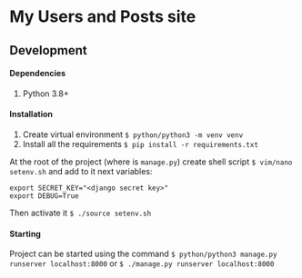 # My Users and Posts site

## Development

#### Dependencies
1. Python 3.8+

#### Installation
1. Create virtual environment `$ python/python3 -m venv venv`
2. Install all the requirements `$ pip install -r requirements.txt`

At the root of the project (where is `manage.py`) create shell script `$ vim/nano setenv.sh` and add to it next variables:
```shell
export SECRET_KEY="<django secret key>"
export DEBUG=True
```
Then activate it `$ ./source setenv.sh`

#### Starting
Project can be started using the command `$ python/python3 manage.py runserver localhost:8000` or `$ ./manage.py runserver localhost:8000`
